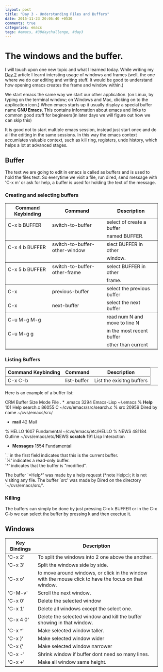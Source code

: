```yaml
---
layout: post
title: "Day 3 - Understanding Files and Buffers"
date: 2015-11-23 20:06:40 +0530
comments: true
categories: emacs
tags: #emacs, #30daychallenge, #day3
---
```

# The windows and the buffer.<a id="sec-1" name="sec-1"></a>

I will touch upon one new topic and what I learned today. While writing my [Day 2](http://www.omps.in/blog/2015/11/14/day-2-the-real-estate/) article I learnt intersting usage of windows and frames (well, the one where we do our editing and writing stuff. It would be good to understand how opening emacs creates the frame and window within.) 

We start emacs the same way we start our other application. (on Linux, by typing on the terminal window; on Windows and Mac, clicking on to the application icon.) When emacs starts up it usually display a special buffer name **GNU Emacs**. This contains information about emacs and links to common good stuff for begineers(in later days we will figure out how we can skip this)

It is good not to start multiple emacs session, instead just start once and do all the editing in the same sessions. In this way the emacs context accumlates valuable context, such as kill ring, registers, undo history, which helps a lot at advanced stages.

## Buffer<a id="sec-1-1" name="sec-1-1"></a>

The text we are going to edit in emacs is called as buffers and is used to hold the files text. So everytime we visit a file, run dired, send message with 'C-x m' or ask for help, a buffer is used for holding the text of the message.

### Creating and selecting buffers<a id="sec-1-1-1" name="sec-1-1-1"></a>

<table border="2" cellspacing="0" cellpadding="6" rules="groups" frame="hsides">


<colgroup>
<col  class="left" />

<col  class="left" />

<col  class="left" />
</colgroup>
<thead>
<tr>
<th scope="col" class="left">Command Keybinding</th>
<th scope="col" class="left">Command</th>
<th scope="col" class="left">Description</th>
</tr>
</thead>

<tbody>
<tr>
<td class="left">C-x b BUFFER</td>
<td class="left">switch-to-buffer</td>
<td class="left">select of create a buffer</td>
</tr>


<tr>
<td class="left">&#xa0;</td>
<td class="left">&#xa0;</td>
<td class="left">named BUFFER.</td>
</tr>
</tbody>

<tbody>
<tr>
<td class="left">C-x 4 b BUFFER</td>
<td class="left">switch-to-buffer-other-window</td>
<td class="left">slect BUFFER in other</td>
</tr>


<tr>
<td class="left">&#xa0;</td>
<td class="left">&#xa0;</td>
<td class="left">window.</td>
</tr>
</tbody>

<tbody>
<tr>
<td class="left">C-x 5 b BUFFER</td>
<td class="left">switch-to-buffer-other-frame</td>
<td class="left">select BUFFER in other</td>
</tr>


<tr>
<td class="left">&#xa0;</td>
<td class="left">&#xa0;</td>
<td class="left">frame.</td>
</tr>
</tbody>

<tbody>
<tr>
<td class="left">C-x <LEFT></td>
<td class="left">previous-buffer</td>
<td class="left">select the previous buffer</td>
</tr>


<tr>
<td class="left">C-x <RIGHT></td>
<td class="left">next-buffer</td>
<td class="left">select the next buffer</td>
</tr>
</tbody>

<tbody>
<tr>
<td class="left">C-u M-g M-g</td>
<td class="left">&#xa0;</td>
<td class="left">read num N and move to line N</td>
</tr>


<tr>
<td class="left">C-u M-g g</td>
<td class="left">&#xa0;</td>
<td class="left">in the most recent buffer</td>
</tr>


<tr>
<td class="left">&#xa0;</td>
<td class="left">&#xa0;</td>
<td class="left">other than current</td>
</tr>
</tbody>
</table>

### Listing Buffers<a id="sec-1-1-2" name="sec-1-1-2"></a>

<table border="2" cellspacing="0" cellpadding="6" rules="groups" frame="hsides">


<colgroup>
<col  class="left" />

<col  class="left" />

<col  class="left" />
</colgroup>
<thead>
<tr>
<th scope="col" class="left">Command Keybinding</th>
<th scope="col" class="left">Command</th>
<th scope="col" class="left">Description</th>
</tr>
</thead>

<tbody>
<tr>
<td class="left">C-x C-b</td>
<td class="left">list-buffer</td>
<td class="left">List the exisitng buffers</td>
</tr>
</tbody>
</table>

Here is an example of a buffer list:

CRM Buffer                Size  Mode              File
. \* .emacs                3294  Emacs-Lisp        ~/.emacs
 %  **Help**                 101  Help
    search.c             86055  C                 ~/cvs/emacs/src/search.c
 %  src                  20959  Dired by name     ~/cvs/emacs/src/
-   **mail**                  42  Mail

%  HELLO                 1607  Fundamental       ~/cvs/emacs/etc/HELLO
%  NEWS                481184  Outline           ~/cvs/emacs/etc/NEWS
   **scratch**              191  Lisp Interaction
-   **Messages**            1554  Fundamental

\`.' in the first field indicates that this is the current buffer.  
\`%' indicates a read-only buffer.  
\`\*' indicates that the buffer is "modified". 

The buffer \`\*Help\*' was made by a help request (\*note Help::); it is not visiting any file. 
The buffer \`src' was made by Dired on the directory \`~/cvs/emacs/src/'. 

### Killing<a id="sec-1-1-3" name="sec-1-1-3"></a>

The buffers can simply be done by just pressing C-x k BUFFER or in the C-x C-b we can select the buffer by pressing k and then exectue it.

## Windows<a id="sec-1-2" name="sec-1-2"></a>

<table border="2" cellspacing="0" cellpadding="6" rules="groups" frame="hsides">


<colgroup>
<col  class="left" />

<col  class="left" />
</colgroup>
<thead>
<tr>
<th scope="col" class="left">Key Bindings</th>
<th scope="col" class="left">Description</th>
</tr>
</thead>

<tbody>
<tr>
<td class="left">'C-x 2'</td>
<td class="left">To split the windows into 2 one above the another.</td>
</tr>


<tr>
<td class="left">'C-x 3'</td>
<td class="left">Split the windows side by side.</td>
</tr>


<tr>
<td class="left">'C-x o'</td>
<td class="left">to move around windows, or click in the window with the mouse click to have the focus on that window.</td>
</tr>


<tr>
<td class="left">'C-M-v'</td>
<td class="left">Scroll the next window.</td>
</tr>


<tr>
<td class="left">'C-x 0'</td>
<td class="left">Delete the selected window</td>
</tr>


<tr>
<td class="left">'C-x 1'</td>
<td class="left">Delete all windows except the select one.</td>
</tr>


<tr>
<td class="left">'C-x 4 0'</td>
<td class="left">Delete the selected window and kill the buffer showing in that window.</td>
</tr>


<tr>
<td class="left">'C-x ^'</td>
<td class="left">Make selected window taller.</td>
</tr>


<tr>
<td class="left">'C-x }'</td>
<td class="left">Make selected window wider</td>
</tr>


<tr>
<td class="left">'C-x {'</td>
<td class="left">Make selected window narrower</td>
</tr>


<tr>
<td class="left">'C-x -'</td>
<td class="left">Shrink window if buffer dont need so many lines.</td>
</tr>


<tr>
<td class="left">'C-x +'</td>
<td class="left">Make all window same height.</td>
</tr>
</tbody>
</table>
